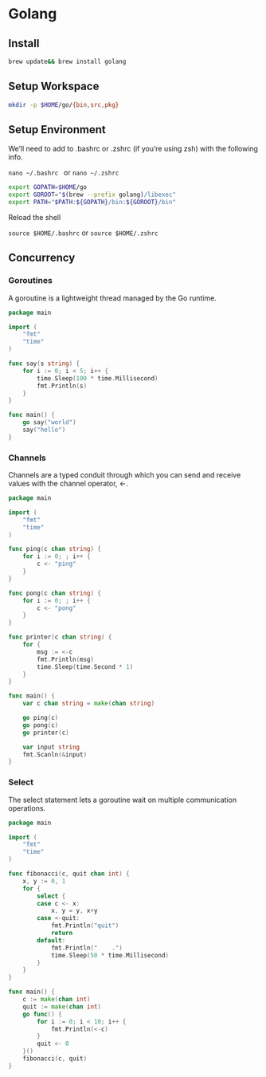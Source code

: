 # Golang

## Install

```bash
brew update&& brew install golang
```

## Setup Workspace

```bash
mkdir -p $HOME/go/{bin,src,pkg}
```

## Setup Environment

We’ll need to add to .bashrc or .zshrc (if you’re using zsh) with the following info. 

`nano ~/.bashrc ` or `nano ~/.zshrc`

```bash
export GOPATH=$HOME/go
export GOROOT="$(brew --prefix golang)/libexec"
export PATH="$PATH:${GOPATH}/bin:${GOROOT}/bin"
```

Reload the shell

`source $HOME/.bashrc` or `source $HOME/.zshrc`

## Concurrency

### Goroutines

A goroutine is a lightweight thread managed by the Go runtime.

```go
package main

import (
    "fmt"
    "time"
)

func say(s string) {
    for i := 0; i < 5; i++ {
        time.Sleep(100 * time.Millisecond)
        fmt.Println(s)
    }
}

func main() {
    go say("world")
    say("hello")
}
```

### Channels

Channels are a typed conduit through which you can send and receive values with the channel operator, <-.

```go
package main

import (
	"fmt"
	"time"
)

func ping(c chan string) {
	for i := 0; ; i++ {
		c <- "ping"
	}
}

func pong(c chan string) {
	for i := 0; ; i++ {
		c <- "pong"
	}
}

func printer(c chan string) {
	for {
		msg := <-c
		fmt.Println(msg)
		time.Sleep(time.Second * 1)
	}
}

func main() {
	var c chan string = make(chan string)

	go ping(c)
	go pong(c)
	go printer(c)

	var input string
	fmt.Scanln(&input)
}
```

### Select

The select statement lets a goroutine wait on multiple communication operations.

```go
package main

import (
    "fmt"
    "time"
)

func fibonacci(c, quit chan int) {
    x, y := 0, 1
    for {
        select {
        case c <- x:
            x, y = y, x+y
        case <-quit:
            fmt.Println("quit")
            return
        default:
            fmt.Println("    .")
            time.Sleep(50 * time.Millisecond)
        }
    }
}

func main() {
    c := make(chan int)
    quit := make(chan int)
    go func() {
        for i := 0; i < 10; i++ {
            fmt.Println(<-c)
        }
        quit <- 0
    }()
    fibonacci(c, quit)
}
```
